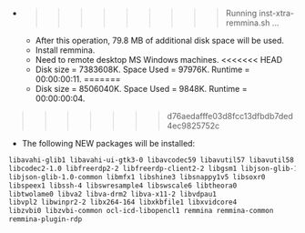 * >>>>>>>>> Running inst-xtra-remmina.sh ...
  * After this operation, 79.8 MB of additional disk space will be used.
  * Install remmina.
  * Need to remote desktop MS Windows machines.
<<<<<<< HEAD
  * Disk size = 7383608K. Space Used = 97976K. Runtime = 00:00:00:11.
=======
  * Disk size = 8506040K. Space Used = 9848K. Runtime = 00:00:00:04.
>>>>>>> d76aedafffe03d8fcc13dfbdb7ded4ec9825752c
  * The following NEW packages will be installed:
  ```bash
libavahi-glib1 libavahi-ui-gtk3-0 libavcodec59 libavutil57 libavutil58
libcodec2-1.0 libfreerdp2-2 libfreerdp-client2-2 libgsm1 libjson-glib-1.0-0
libjson-glib-1.0-common libmfx1 libshine3 libsnappy1v5 libsoxr0
libspeex1 libssh-4 libswresample4 libswscale6 libtheora0
libtwolame0 libva2 libva-drm2 libva-x11-2 libvdpau1
libvpl2 libwinpr2-2 libx264-164 libxkbfile1 libxvidcore4
libzvbi0 libzvbi-common ocl-icd-libopencl1 remmina remmina-common
remmina-plugin-rdp
  ```
